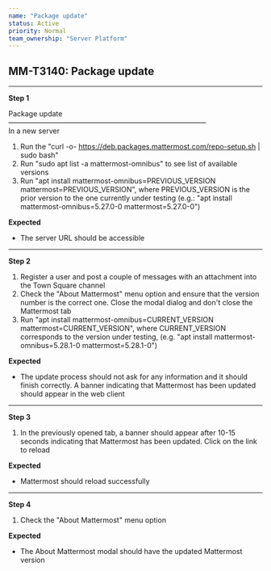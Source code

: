 ```yaml
---
name: "Package update"
status: Active
priority: Normal
team_ownership: "Server Platform"
---
```


## MM-T3140: Package update

---

**Step 1**

Package update\
————————————————————————————\
In a new server

1. Run the "curl -o- <https://deb.packages.mattermost.com/repo-setup.sh> | sudo bash"
2. Run "sudo apt list -a mattermost-omnibus" to see list of available versions
3. Run "apt install mattermost-omnibus=PREVIOUS\_VERSION mattermost=PREVIOUS\_VERSION", where PREVIOUS\_VERSION is the prior version to the one currently under testing (e.g.: "apt install mattermost-omnibus=5.27.0-0 mattermost=5.27.0-0")

**Expected**

- The server URL should be accessible

---

**Step 2**

1. Register a user and post a couple of messages with an attachment into the Town Square channel
2. Check the "About Mattermost" menu option and ensure that the version number is the correct one. Close the modal dialog and don't close the Mattermost tab
3. Run "apt install mattermost-omnibus=CURRENT\_VERSION mattermost=CURRENT\_VERSION", where CURRENT\_VERSION corresponds to the version under testing, (e.g. "apt install mattermost-omnibus=5.28.1-0 mattermost=5.28.1-0")

**Expected**

- The update process should not ask for any information and it should finish correctly. A banner indicating that Mattermost has been updated should appear in the web client

---

**Step 3**

1. In the previously opened tab, a banner should appear after 10-15 seconds indicating that Mattermost has been updated. Click on the link to reload

**Expected**

- Mattermost should reload successfully

---

**Step 4**

1. Check the "About Mattermost" menu option

**Expected**

- The About Mattermost modal should have the updated Mattermost version

